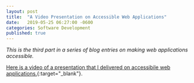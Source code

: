 ```yaml
---
layout: post
title:  "A Video Presentation on Accessible Web Applications"
date:   2019-05-25 06:27:00 -0600
categories: Software Development
published: true
---
```


_This is the third part in a series of blog entries on making web applications accessible._

[Here is a video of a presentation that I delivered on accessibile web applications.](https://www.youtube.com/watch?v=n22C3rciw2c){:target="_blank"}.
